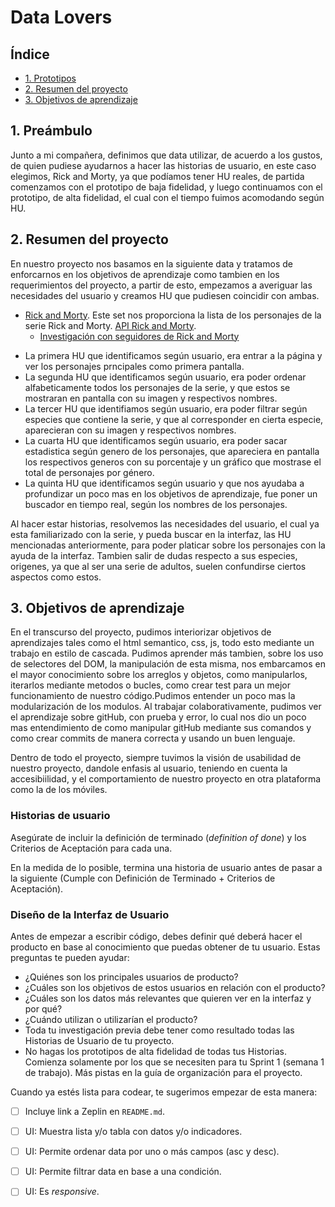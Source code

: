 # Data Lovers

## Índice

* [1. Prototipos](#1-Prototipos)
* [2. Resumen del proyecto](#2-resumen-del-proyecto)
* [3. Objetivos de aprendizaje](#3-objetivos-de-aprendizaje)

## 1. Preámbulo
Junto a mi compañera, definimos que data utilizar, de acuerdo a los gustos, 
de quien pudiese ayudarnos a hacer las historias de usuario, en este caso elegimos,
Rick and Morty, ya que podíamos tener HU reales, de partida comenzamos con el prototipo
de baja fidelidad, y luego continuamos con el prototipo, de alta fidelidad, el cual con
el tiempo fuimos acomodando según HU.

## 2. Resumen del proyecto

En nuestro proyecto nos basamos en la siguiente data y tratamos de enforcarnos en los
objetivos de aprendizaje como tambien en los requerimientos del proyecto, a partir de 
esto, empezamos a averiguar las necesidades del usuario y creamos HU que pudiesen 
coincidir con ambas.

* [Rick and Morty](src/data/rickandmorty/rickandmorty.json).
  Este set nos proporciona la lista de los personajes de la serie Rick and
  Morty. [API Rick and Morty](https://rickandmortyapi.com).
  - [Investigación con seguidores de Rick and Morty](src/data/rickandmorty/README.md)

 - La primera HU que identificamos según usuario, era entrar a la página 
y ver los personajes prncipales como primera pantalla.
 - La segunda HU que identificamos según usuario, era poder ordenar alfabeticamente
 todos los personajes de la serie, y que estos se mostraran en pantalla con su imagen
 y respectivos nombres.
 - La tercer HU que identifiamos según usuario, era poder filtrar según especies
 que contiene la serie, y que al corresponder en cierta especie, aparecieran con
 su imagen y respectivos nombres.
 - La cuarta HU que identificamos según usuario, era poder sacar estadistica según
 genero de los personajes, que apareciera en pantalla los respectivos generos con su
 porcentaje y un gráfico que mostrase el total de personajes por género.
 - La quinta HU que identificamos según usuario y que nos ayudaba a profundizar un
 poco mas en los objetivos de aprendizaje, fue poner un buscador en tiempo real,
 según los nombres de los personajes.

 Al hacer estar historias, resolvemos las necesidades del usuario, el cual ya esta
 familiarizado con la serie, y pueda buscar en la interfaz, las HU mencionadas 
 anteriormente, para poder platicar sobre los personajes con la ayuda de la interfaz.
 Tambien salir de dudas respecto a sus especies, origenes, ya que al ser una serie
 de adultos, suelen confundirse ciertos aspectos como estos.

## 3. Objetivos de aprendizaje

En el transcurso del proyecto, pudimos interiorizar objetivos de aprendizajes tales como
el html semantico, css, js, todo esto mediante un trabajo en estilo de cascada. Pudimos
aprender más tambien, sobre los uso de selectores del DOM, la manipulación de esta misma,
nos embarcamos en el mayor conocimiento sobre los arreglos y objetos, como manipularlos, 
iterarlos mediante metodos o bucles, como crear test para un mejor funcionamiento de nuestro
código.Pudimos entender un poco mas la modularización de los modulos. Al trabajar 
colaborativamente, pudimos ver el aprendizaje sobre gitHub, con prueba y error, lo cual
nos dio un poco mas entendimiento de como manipular gitHub mediante sus comandos y como
 crear commits de manera correcta y usando un buen lenguaje.

Dentro de todo el proyecto, siempre tuvimos la visión de usabilidad de nuestro proyecto, 
dandole enfasis al usuario, teniendo en cuenta la accesibiilidad, y el comportamiento
de nuestro proyecto en otra plataforma como la de los móviles.




### Historias de usuario

Asegúrate de incluir la definición de terminado (_definition of done_) y los
Criterios de Aceptación para cada una.

En la medida de lo posible, termina una historia de usuario antes de pasar
a la siguiente (Cumple con Definición de Terminado + Criterios de Aceptación).

### Diseño de la Interfaz de Usuario


Antes de empezar a escribir código, debes definir qué deberá hacer el producto
en base al conocimiento que puedas obtener de tu usuario. Estas preguntas te
pueden ayudar:

* ¿Quiénes son los principales usuarios de producto?
* ¿Cuáles son los objetivos de estos usuarios en relación con el producto?
* ¿Cuáles son los datos más relevantes que quieren ver en la interfaz y por qué?
* ¿Cuándo utilizan o utilizarían el producto?
* Toda tu investigación previa debe tener como resultado todas las Historias
  de Usuario de tu proyecto.
* No hagas los prototipos de alta fidelidad de todas tus Historias. Comienza
  solamente por los que se necesiten para tu Sprint 1 (semana 1 de trabajo). Más
  pistas en la guía de organización para el proyecto.

Cuando ya estés lista para codear, te sugerimos empezar de esta manera:


* [ ] Incluye link a Zeplin en `README.md`.

* [ ] UI: Muestra lista y/o tabla con datos y/o indicadores.
* [ ] UI: Permite ordenar data por uno o más campos (asc y desc).
* [ ] UI: Permite filtrar data en base a una condición.
* [ ] UI: Es _responsive_.

